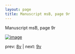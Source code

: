 ```yaml
---
layout: page
title: Manuscript msB, page 9r
---
```


Manuscript msB, page 9r

[![image](http://www.homermultitext.org/iipsrv?OBJ=IIP,1.0&FIF=/project/homer/pyramidal/deepzoom/hmt/vbbifolio/v1/vb_8v_9r.tif&WID=100&CVT=JPEG)](http://www.homermultitext.org/ict2/?urn=urn:cite2:hmt:vbbifolio.v1:vb_8v_9r)

prev:  [8v](../8v) | next:  [9v](../9v)

